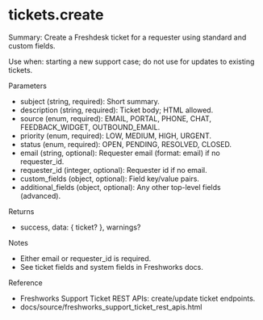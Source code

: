 # tickets.create

Summary: Create a Freshdesk ticket for a requester using standard and custom fields.

Use when: starting a new support case; do not use for updates to existing tickets.

Parameters
- subject (string, required): Short summary.
- description (string, required): Ticket body; HTML allowed.
- source (enum, required): EMAIL, PORTAL, PHONE, CHAT, FEEDBACK_WIDGET, OUTBOUND_EMAIL.
- priority (enum, required): LOW, MEDIUM, HIGH, URGENT.
- status (enum, required): OPEN, PENDING, RESOLVED, CLOSED.
- email (string, optional): Requester email (format: email) if no requester_id.
- requester_id (integer, optional): Requester id if no email.
- custom_fields (object, optional): Field key/value pairs.
- additional_fields (object, optional): Any other top-level fields (advanced).

Returns
- success, data: { ticket? }, warnings?

Notes
- Either email or requester_id is required.
- See ticket fields and system fields in Freshworks docs.

Reference
- Freshworks Support Ticket REST APIs: create/update ticket endpoints.
- docs/source/freshworks_support_ticket_rest_apis.html
